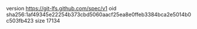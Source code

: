 version https://git-lfs.github.com/spec/v1
oid sha256:1af49345e22254b373cbd5060aacf25ea8e0ffeb3384bca2e5014b0c503fb423
size 17134
